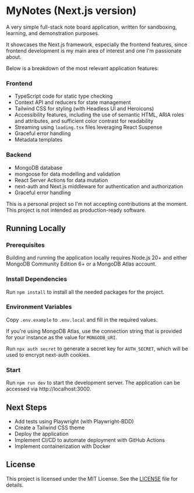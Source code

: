 # MyNotes (Next.js version)

A very simple full-stack note board application, written for sandboxing, learning, and demonstration purposes.

It showcases the Next.js framework, especially the frontend features, since frontend development is my main area of interest and one I'm passionate about.

Below is a breakdown of the most relevant application features:

### Frontend

- TypeScript code for static type checking
- Context API and reducers for state management
- Tailwind CSS for styling (with Headless UI and Heroicons)
- Accessibility features, including the use of semantic HTML, ARIA roles and attributes, and sufficient color contrast for readability
- Streaming using `loading.tsx` files leveraging React Suspense
- Graceful error handling
- Metadata templates

### Backend

- MongoDB database
- mongoose for data modelling and validation
- React Server Actions for data mutation
- next-auth and Next.js middleware for authentication and authorization
- Graceful error handling

This is a personal project so I'm not accepting contributions at the moment.
This project is not intended as production-ready software.

## Running Locally

### Prerequisites

Building and running the application locally requires Node.js 20+ and either MongoDB Community Edition 6+ or a MongoDB Atlas account.

### Install Dependencies

Run `npm install` to install all the needed packages for the project.

### Environment Variables

Copy `.env.example` to `.env.local` and fill in the required values.

If you're using MongoDB Atlas, use the connection string that is provided for your instance as the value for `MONGODB_URI`.

Run `npx auth secret` to generate a secret key for `AUTH_SECRET`, which will be used to encrypt next-auth cookies.

### Start

Run `npm run dev` to start the development server. The application can be accessed via http://localhost:3000.

## Next Steps

- Add tests using Playwright (with Playwright-BDD)
- Create a Tailwind CSS theme
- Deploy the application
- Implement CI/CD to automate deployment with GitHub Actions
- Implement containerization with Docker

## License

This project is licensed under the MIT License. See the [LICENSE](./LICENSE) file for details.
